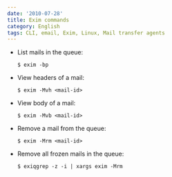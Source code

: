 ```yaml
---
date: '2010-07-28'
title: Exim commands
category: English
tags: CLI, email, Exim, Linux, Mail transfer agents
---
```


- List mails in the queue:

  ```shell-session
  $ exim -bp
  ```

- View headers of a mail:

  ```shell-session
  $ exim -Mvh <mail-id>
  ```

- View body of a mail:

  ```shell-session
  $ exim -Mvb <mail-id>
  ```

- Remove a mail from the queue:

  ```shell-session
  $ exim -Mrm <mail-id>
  ```

- Remove all frozen mails in the queue:

  ```shell-session
  $ exiqgrep -z -i | xargs exim -Mrm
  ```
